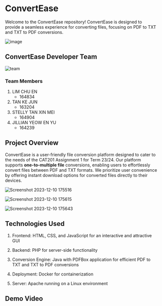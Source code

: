 # ConvertEase
Welcome to the ConvertEase repository! ConvertEase is designed to provide a seamless experience for converting files, focusing on PDF to TXT and TXT to PDF conversions.

![image](https://github.com/kejun7219/cat_assignment1/assets/117891999/52982fa6-5e8e-4a18-9957-6cd0d8e31cf6)


## ConvertEase Developer Team
![team](https://github.com/kejun7219/cat_assignment1/assets/116903730/f76628bb-8060-4c42-b52b-58a954783b97)

### Team Members
1. LIM CHU EN
   - 164834  
3. TAN KE JUN
   - 163204  
5. STELLY TAN XIN MEI
   - 164904  
7. JILLIAN YEOW EN YU
   - 164239  

## Project Overview
ConvertEase is a user-friendly file conversion platform designed to cater to the needs of the CAT201 Assignment 1 for Term 23/24. Our platform supports **one-to-multiple file** conversions, enabling users to effortlessly convert files between PDF and TXT formats. We prioritize user convenience by offering instant download options for converted files directly to their devices.

![Screenshot 2023-12-10 175516](https://github.com/kejun7219/cat_assignment1/assets/116903730/cd3f0108-7c3a-41b5-af17-398f38d5c610)

![Screenshot 2023-12-10 175615](https://github.com/kejun7219/cat_assignment1/assets/116903730/23f58c23-a666-4caa-8202-6a77a681c5e5)

![Screenshot 2023-12-10 175643](https://github.com/kejun7219/cat_assignment1/assets/116903730/4972c0e7-0e70-4d4e-8aa9-8d4a7aaf95ae)


## Technologies Used
1. Frontend:
HTML, CSS, and JavaScript for an interactive and attractive GUI

2. Backend:
PHP for server-side functionality

3. Conversion Engine:
Java with PDFBox application for efficient PDF to TXT and TXT to PDF conversions

4. Deployment:
Docker for containerization

5. Server:
Apache running on a Linux environment


## Demo Video

